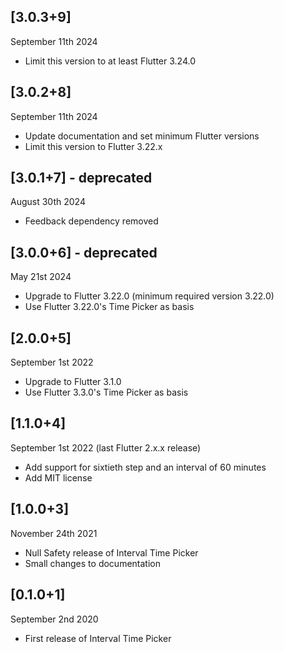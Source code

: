 ## [3.0.3+9]
September 11th 2024

* Limit this version to at least Flutter 3.24.0


## [3.0.2+8]
September 11th 2024

* Update documentation and set minimum Flutter versions
* Limit this version to Flutter 3.22.x


## [3.0.1+7] - deprecated
August 30th 2024

* Feedback dependency removed

## [3.0.0+6] - deprecated
May 21st 2024

* Upgrade to Flutter 3.22.0 (minimum required version 3.22.0)
* Use Flutter 3.22.0's Time Picker as basis


## [2.0.0+5]
September 1st 2022

* Upgrade to Flutter 3.1.0
* Use Flutter 3.3.0's Time Picker as basis


## [1.1.0+4]
September 1st 2022 (last Flutter 2.x.x release)

* Add support for sixtieth step and an interval of 60 minutes
* Add MIT license


## [1.0.0+3]
November 24th 2021
* Null Safety release of Interval Time Picker
* Small changes to documentation


## [0.1.0+1]
September 2nd 2020

* First release of Interval Time Picker
